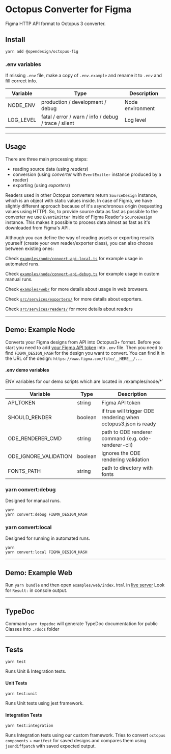 # Octopus Converter for Figma

Figma HTTP API format to Octopus 3 converter.

## Install

```
yarn add @opendesign/octopus-fig
```

### .env variables

If missing `.env` file, make a copy of `.env.example` and rename it to `.env` and fill correct info.

| Variable  | Type                                                 | Description      |
| --------- | ---------------------------------------------------- | ---------------- |
| NODE_ENV  | production / development / debug                     | Node environment |
| LOG_LEVEL | fatal / error / warn / info / debug / trace / silent | Log level        |

---

## Usage

There are three main processing steps:

- reading source data (using _readers_)
- conversion (using _converter_ with `EventEmitter` instance produced by a reader)
- exporting (using _exporters_)

Readers used in other Octopus converters return `SourceDesign` instance, which is an object with static values inside.
In case of Figma, we have slightly different approach because of it's asynchronous origin (requesting values using HTTP).
So, to provide source data as fast as possible to the converter we use `EventEmitter` inside of Figma Reader's `SourceDesign` instance.
This makes it possible to process data almost as fast as it's downloaded from Figma's API.

Although you can define the way of reading assets or exporting results yourself (create your own reader/exporter class), you can also choose between existing ones:

Check [`examples/node/convert-api-local.ts`](./examples/node/convert-api-local.ts) for example usage in automated runs.

Check [`examples/node/convert-api-debug.ts`](./examples/node/convert-api-debug.ts) for example usage in custom manual runs.

Check [`examples/web/`](./examples/web/) for more details about usage in web browsers.

Check [`src/services/exporters/`](./src/services/exporters/) for more details about exporters.

Check [`src/services/readers/`](./src/services/readers/) for more details about readers

---

## Demo: Example Node

Converts your Figma designs from API into Octopus3+ format.
Before you start you need to add [your Figma API token](https://www.figma.com/developers/api#access-tokens) into `.env` file.
Then you need to find `FIGMA_DESIGN_HASH` for the design you want to convert.
You can find it in the URL of the design: `https://www.figma.com/file/__HERE__/...`

#### .env demo variables

ENV variables for our demo scripts which are located in `/`examples/node/\*`

| Variable              | Type    | Description                                                    |
| --------------------- | ------- | -------------------------------------------------------------- |
| API_TOKEN             | string  | Figma API token                                                |
| SHOULD_RENDER         | boolean | if true will trigger ODE rendering when octopus3.json is ready |
| ODE_RENDERER_CMD      | string  | path to ODE renderer command (e.g. ode-renderer-cli)           |
| ODE_IGNORE_VALIDATION | boolean | ignores the ODE rendering validation                           |
| FONTS_PATH            | string  | path to directory with fonts                                   |

### yarn convert:debug

Designed for manual runs.

```
yarn
yarn convert:debug FIGMA_DESIGN_HASH
```

### yarn convert:local

Designed for running in automated runs.

```
yarn
yarn convert:local FIGMA_DESIGN_HASH
```

---

## Demo: Example Web

Run `yarn bundle` and then open `examples/web/index.html` in [live server](https://marketplace.visualstudio.com/items?itemName=ritwickdey.LiveServer)
Look for `Result:` in console output.

---

## TypeDoc

Command `yarn typedoc` will generate TypeDoc documentation for public Classes into `./docs` folder

---

## Tests

```
yarn test
```

Runs Unit & Integration tests.

#### Unit Tests

```
yarn test:unit
```

Runs Unit tests using jest framework.

#### Integration Tests

```
yarn test:integration
```

Runs Integration tests using our custom framework.
Tries to convert `octopus components` + `manifest` for saved designs and compares them using `jsondiffpatch` with saved expected output.
